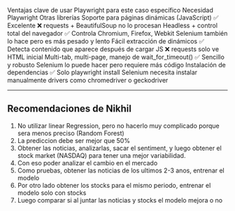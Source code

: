 Ventajas clave de usar Playwright para este caso específico
Necesidad	Playwright	Otras librerías
Soporte para páginas dinámicas (JavaScript)	✅ Excelente	❌ requests + BeautifulSoup no lo procesan
Headless + control total del navegador	✅ Controla Chromium, Firefox, Webkit	Selenium también lo hace pero es más pesado y lento
Fácil extracción de <a> dinámicos	✅ Detecta contenido que aparece después de cargar JS	❌ requests solo ve HTML inicial
Multi-tab, multi-page, manejo de wait_for_timeout()	✅ Sencillo y robusto	Selenium lo puede hacer pero requiere más código
Instalación de dependencias	✅ Solo playwright install	Selenium necesita instalar manualmente drivers como chromedriver o geckodriver

---

## Recomendaciones de Nikhil

1. No utilizar linear Regression, pero no hacerlo muy complicado porque sera menos preciso (Random Forest)
2. La prediccion debe ser mejor que 50%
3. Obtener las noticias, analizarlas, sacar el sentiment, y luego obtener el stock market (NASDAQ) para tener una mejor variabilidad.
4. Con eso poder analizar el cambio en el mercado
5. Como pruebas, obtener las noticias de los ultimos 2-3 anos, entrenar el modelo
6. Por otro lado obtener los stocks para el mismo periodo, entrenar el modelo solo con stocks
7. Luego comparar si al juntar las noticias y stocks el modelo mejora o no